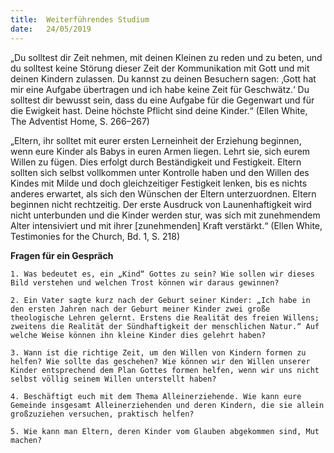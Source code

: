 ```yaml
---
title:  Weiterführendes Studium
date:   24/05/2019
---
```


„Du solltest dir Zeit nehmen, mit deinen Kleinen zu reden und zu beten, und du solltest keine Störung dieser Zeit der Kommunikation mit Gott und mit deinen Kindern zulassen. Du kannst zu deinen Besuchern sagen: ‚Gott hat mir eine Aufgabe übertragen und ich habe keine Zeit für Geschwätz.‘ Du solltest dir bewusst sein, dass du eine Aufgabe für die Gegenwart und für die Ewigkeit hast. Deine höchste Pflicht sind deine Kinder.“ (Ellen White, The Adventist Home, S. 266–267)

„Eltern, ihr solltet mit eurer ersten Lerneinheit der Erziehung beginnen, wenn eure Kinder als Babys in euren Armen liegen. Lehrt sie, sich eurem Willen zu fügen. Dies erfolgt durch Beständigkeit und Festigkeit. Eltern sollten sich selbst vollkommen unter Kontrolle haben und den Willen des Kindes mit Milde und doch gleichzeitiger Festigkeit lenken, bis es nichts anderes erwartet, als sich den Wünschen der Eltern unterzuordnen. Eltern beginnen nicht rechtzeitig. Der erste Ausdruck von Launenhaftigkeit wird nicht unterbunden und die Kinder werden stur, was sich mit zunehmendem Alter intensiviert und mit ihrer [zunehmenden] Kraft verstärkt.“ (Ellen White, Testimonies for the Church, Bd. 1, S. 218)

**Fragen für ein Gespräch**

`1. Was bedeutet es, ein „Kind“ Gottes zu sein? Wie sollen wir dieses Bild verstehen und welchen Trost können wir daraus gewinnen?
`

`2. Ein Vater sagte kurz nach der Geburt seiner Kinder: „Ich habe in den ersten Jahren nach der Geburt meiner Kinder zwei große theologische Lehren gelernt. Erstens die Realität des freien Willens; zweitens die Realität der Sündhaftigkeit der menschlichen Natur.“ Auf welche Weise können ihn kleine Kinder dies gelehrt haben?`

`3. Wann ist die richtige Zeit, um den Willen von Kindern formen zu helfen? Wie sollte das geschehen? Wie können wir den Willen unserer Kinder entsprechend dem Plan Gottes formen helfen, wenn wir uns nicht selbst völlig seinem Willen unterstellt haben?`

`4. Beschäftigt euch mit dem Thema Alleinerziehende. Wie kann eure Gemeinde insgesamt Alleinerziehenden und deren Kindern, die sie allein großzuziehen versuchen, praktisch helfen?`

`5. Wie kann man Eltern, deren Kinder vom Glauben abgekommen sind, Mut machen?`
